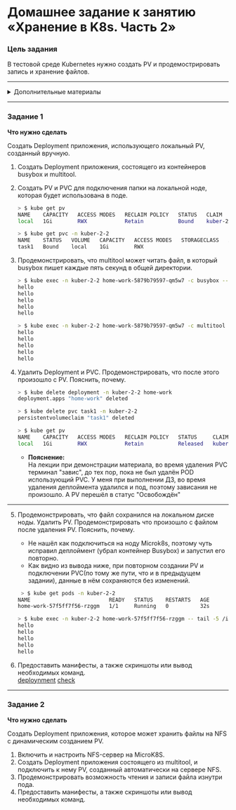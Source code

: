 # Домашнее задание к занятию «Хранение в K8s. Часть 2»

### Цель задания

В тестовой среде Kubernetes нужно создать PV и продемострировать запись и хранение файлов.

-----

<details><summary>Дополнительные материалы</summary>

1. [Инструкция по установке MicroK8S](https://microk8s.io/docs/getting-started).
2. [Описание Volumes](https://kubernetes.io/docs/concepts/storage/volumes/).
3. [Описание Multitool](https://github.com/wbitt/Network-MultiTool).
</details>

------

### Задание 1

**Что нужно сделать**

Создать Deployment приложения, использующего локальный PV, созданный вручную.

1. Создать Deployment приложения, состоящего из контейнеров busybox и multitool.
2. Создать PV и PVC для подключения папки на локальной ноде, которая будет использована в поде.
    ```bash
    > $ kube get pv                                                                                                   [±feature/Kube_(2.2) ●●]
    NAME    CAPACITY   ACCESS MODES   RECLAIM POLICY   STATUS   CLAIM             STORAGECLASS   REASON   AGE
    local   1Gi        RWX            Retain           Bound    kuber-2-2/task1                           13m

    > $ kube get pvc -n kuber-2-2                                                                                     [±feature/Kube_(2.2) ●●]
    NAME    STATUS   VOLUME   CAPACITY   ACCESS MODES   STORAGECLASS   AGE
    task1   Bound    local    1Gi        RWX                           13m
    ```
3. Продемонстрировать, что multitool может читать файл, в который busybox пишет каждые пять секунд в общей директории.
    ```bash
    > $ kube exec -n kuber-2-2 home-work-5879b79597-qm5w7 -c busybox -- tail -5 /output/welcome.txt                   [±feature/Kube_(2.2) ●●]
    hello
    hello
    hello
    hello
    hello

    > $ kube exec -n kuber-2-2 home-work-5879b79597-qm5w7 -c multitool -- tail -5 /input/welcome.txt                  [±feature/Kube_(2.2) ●●]
    hello
    hello
    hello
    hello
    hello
    ```
4. Удалить Deployment и PVC. Продемонстрировать, что после этого произошло с PV. Пояснить, почему.
   ```bash
   > $ kube delete deployment -n kuber-2-2 home-work                                                                 [±feature/Kube_(2.2) ●●]
   deployment.apps "home-work" deleted

   > $ kube delete pvc task1 -n kuber-2-2                                                                            [±feature/Kube_(2.2) ●●]
   persistentvolumeclaim "task1" deleted
   
   > $ kube get pv                                                                                                   [±feature/Kube_(2.2) ●●]
   NAME    CAPACITY   ACCESS MODES   RECLAIM POLICY   STATUS     CLAIM             STORAGECLASS   REASON   AGE
   local   1Gi        RWX            Retain           Released   kuber-2-2/task1                           19m
   ```
    
   * **Пояснение:**   
     На лекции при демонстрации материала, во время удаления PVC терминал "завис", до тех пор, пока не был удалён POD использующий PVC. 
     У меня при выполнении ДЗ, во время удаления деплоймента удалился и под, поэтому зависания не произошло. А PV перешёл в статус "Освобождён" 
----
5. Продемонстрировать, что файл сохранился на локальном диске ноды. Удалить PV.  Продемонстрировать что произошло с файлом после удаления PV. Пояснить, почему.  
    * Не нашёл как подключиться на ноду Microk8s, поэтому чуть исправил деплоймент (убрал контейнер Busybox) и запустил его повторно.
    * Как видно из вывода ниже, при повторном создании PV и подключении PVC(по тому же пути, что и в предыдущем задании), данные в нём сохраняются без изменений.
     
    ```bash
     > $ kube get pods -n kuber-2-2                                                                       [±feature/Kube_(2.2) ●●]
    NAME                         READY   STATUS    RESTARTS   AGE
    home-work-57f5ff7f56-rzggm   1/1     Running   0          32s

    > $ kube exec -n kuber-2-2 home-work-57f5ff7f56-rzggm -- tail -5 /input/welcome.txt                  [±feature/Kube_(2.2) ●●]
    hello
    hello
    hello
    hello
    hello
    ```
5. Предоставить манифесты, а также скриншоты или вывод необходимых команд.  
   [deploynment](https://github.com/Rain-m-a-n/devops-netology/blob/master/Конфигурация%20Kubernetes/Kuber_(2.2)/task1.yml)  
   [check](https://github.com/Rain-m-a-n/devops-netology/blob/master/Конфигурация%20Kubernetes/Kuber_(2.2)/task1_1.yml)

------

### Задание 2

**Что нужно сделать**

Создать Deployment приложения, которое может хранить файлы на NFS с динамическим созданием PV.

1. Включить и настроить NFS-сервер на MicroK8S.
2. Создать Deployment приложения состоящего из multitool, и подключить к нему PV, созданный автоматически на сервере NFS.
3. Продемонстрировать возможность чтения и записи файла изнутри пода. 
4. Предоставить манифесты, а также скриншоты или вывод необходимых команд.


